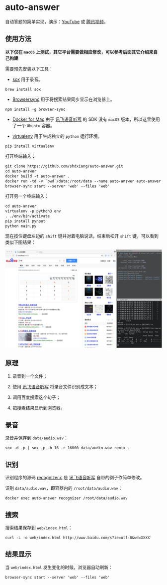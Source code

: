 # auto-answer

自动答题的简单实现，演示：[YouTube](https://youtu.be/vdNGpVV65CM) 或 [腾讯视频](https://v.qq.com/x/page/m053255roba.html)。

## 使用方法

**以下仅在 `macOS` 上测试，其它平台需要做相应修改，可以参考后面其它介绍来自己构建**

需要预先安装以下工具：

- [sox](http://sox.sourceforge.net/) 用于录音。

```
brew install sox
```

- [Browsersync](https://www.browsersync.io/) 用于将搜索结果同步显示在浏览器上。

```
npm install -g browser-sync
```

- [Docker for Mac](https://www.docker.com/docker-mac) 由于 [讯飞语音听写](http://www.xfyun.cn/services/voicedictation) 的 SDK 没有 `macOS` 版本，所以这里使用了一个 `Ubuntu` 容器。

- [virtualenv](https://virtualenv.pypa.io/en/stable/) 用于生成独立的 `python` 运行环境。

```
pip install virtualenv
```

打开终端输入：

```
git clone https://github.com/shdxiang/auto-answer.git
cd auto-answer
docker build -t auto-answer .
docker run -td -v `pwd`/data:/root/data --name auto-answer auto-answer
browser-sync start --server 'web' --files 'web'
```

打开另一个终端输入：

```
cd auto-answer
virtualenv -p python3 env
. ./env/bin/activate
pip install pynput
python main.py
```

现在按住键盘左边的 `shift` 键并对着电脑说话，结束后松开 `shift` 键，可以看到类似下图结果：

![img/demo.png](img/demo.png)

## 原理

1. 录音到一个文件；

2. 使用 [讯飞语音听写](http://www.xfyun.cn/services/voicedictation) 将录音文件识别成文本；

3. 调用百度搜索这个句子；

4. 把搜素结果显示到浏览器。

## 录音

录音并保存到 `data/audio.wav`：

```
sox -d -p | sox -p -b 16 -r 16000 data/audio.wav remix -
```

## 识别

识别程序的源码 [recognizer.c](./recognizer.c) 是 [讯飞语音听写](http://www.xfyun.cn/services/voicedictation) 自带的例子作简单修改。

识别 `data/audio.wav`，即容器内的 `/root/data/audio.wav`：

```
docker exec auto-answer recognizer /root/data/audio.wav
```

## 搜索

搜索结果保存到 `web/index.html`：

```
curl -L -o web/index.html http://www.baidu.com/s?ie=utf-8&wd=XXXX'
```

## 结果显示

当 `web/index.html` 发生变化的时候，浏览器自动刷新：

```
browser-sync start --server 'web' --files 'web'
```
